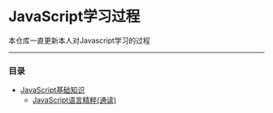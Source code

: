 # JavaScript学习过程

本仓库一直更新本人对Javascript学习的过程

***

### 目录

* [JavaScript基础知识](#)
    * [JavaScript语言精粹(通读)](#)
